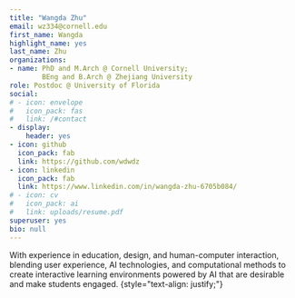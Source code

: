 ```yaml
---
title: "Wangda Zhu"
email: wz334@cornell.edu
first_name: Wangda
highlight_name: yes
last_name: Zhu
organizations: 
- name: PhD and M.Arch @ Cornell University;      
        BEng and B.Arch @ Zhejiang University
role: Postdoc @ University of Florida
social:
# - icon: envelope
#   icon_pack: fas
#   link: /#contact
- display:
    header: yes
- icon: github
  icon_pack: fab
  link: https://github.com/wdwdz
- icon: linkedin
  icon_pack: fab
  link: https://www.linkedin.com/in/wangda-zhu-6705b084/
# - icon: cv
#   icon_pack: ai
#   link: uploads/resume.pdf
superuser: yes
bio: null
---
```

With experience in education, design, and human-computer interaction, blending user experience, AI technologies, and computational methods to create interactive learning environments powered by AI that are desirable and make students engaged. 
{style="text-align: justify;"}
